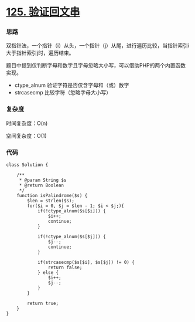 # [125. 验证回文串](https://leetcode.cn/problems/valid-palindrome/)

### 思路

双指针法，一个指针（i）从头，一个指针（j）从尾，进行遍历比较，当指针索引i大于指针索引j时，遍历结束。

题目中提到仅判断字母和数字且字母忽略大小写，可以借助PHP的两个内置函数实现。

- ctype_alnum 验证字符是否仅含字母和（或）数字 
- strcasecmp 比较字符（忽略字母大小写）

### 复杂度

时间复杂度：O(n)

空间复杂度：O(1)

### 代码

```
class Solution {

    /**
     * @param String $s
     * @return Boolean
     */
    function isPalindrome($s) {
        $len = strlen($s);
        for($i = 0, $j = $len - 1; $i < $j;){
            if(!ctype_alnum($s[$i])) {
                $i++;
                continue;
            }

            if(!ctype_alnum($s[$j])) {
                $j--;
                continue;
            }

            if(strcasecmp($s[$i], $s[$j]) != 0) {
                return false;
            } else {
                $i++;
                $j--;
            }
        }

        return true;
    }
}
```